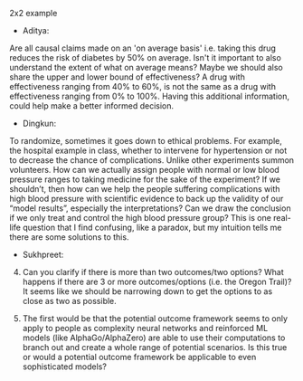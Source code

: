 2x2 example

- Aditya:

Are all causal claims made on an 'on average basis' i.e. taking this drug reduces the risk of diabetes by 50% on average. Isn't it important to also understand the extent of what on average means? Maybe we should also share the upper and lower bound of effectiveness? A drug with effectiveness ranging from 40% to 60%, is not the same as a drug with effectiveness ranging from 0% to 100%. Having this additional information, could help make a better informed decision.

- Dingkun:

To randomize, sometimes it goes down to ethical problems. For example, the hospital example in class, whether to intervene for hypertension or not to decrease the chance of complications. Unlike other experiments summon volunteers. How can we actually assign people with normal or low blood pressure ranges to taking medicine for the sake of the experiment? If we shouldn’t, then how can we help the people suffering complications with high blood pressure with scientific evidence to back up the validity of our “model results”, especially the interpretations? Can we draw the conclusion if we only treat and control the high blood pressure group? This is one real-life question that I find confusing, like a paradox, but my intuition tells me there are some solutions to this.

- Sukhpreet:

4) Can you clarify if there is more than two outcomes/two options? What happens if there are 3 or more outcomes/options (i.e. the Oregon Trail)? It seems like we should be narrowing down to get the options to as close as two as possible.

1) The first would be that the potential outcome framework seems to only apply to people as complexity neural networks and reinforced ML models (like AlphaGo/AlphaZero) are able to use their computations to branch out and create a whole range of potential scenarios. Is this true or would a potential outcome framework be applicable to even sophisticated models?

